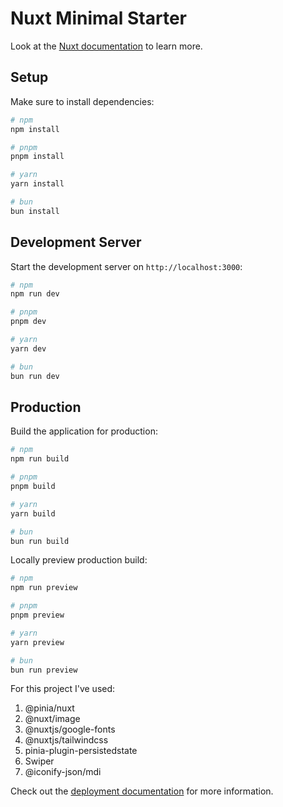 # Nuxt Minimal Starter

Look at the [Nuxt documentation](https://nuxt.com/docs/getting-started/introduction) to learn more.

## Setup

Make sure to install dependencies:

```bash
# npm
npm install

# pnpm
pnpm install

# yarn
yarn install

# bun
bun install
```

## Development Server

Start the development server on `http://localhost:3000`:

```bash
# npm
npm run dev

# pnpm
pnpm dev

# yarn
yarn dev

# bun
bun run dev
```

## Production

Build the application for production:

```bash
# npm
npm run build

# pnpm
pnpm build

# yarn
yarn build

# bun
bun run build
```

Locally preview production build:

```bash
# npm
npm run preview

# pnpm
pnpm preview

# yarn
yarn preview

# bun
bun run preview
```

For this project I've used:

1. @pinia/nuxt
2. @nuxt/image
3. @nuxtjs/google-fonts
4. @nuxtjs/tailwindcss
5. pinia-plugin-persistedstate
6. Swiper
7. @iconify-json/mdi

Check out the [deployment documentation](https://nuxt.com/docs/getting-started/deployment) for more information.
